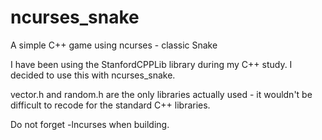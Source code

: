 ncurses_snake
=============

A simple C++ game using ncurses - classic Snake

I have been using the StanfordCPPLib library during my C++ study. I decided to use this with ncurses_snake.  

vector.h and random.h are the only libraries actually used - it wouldn't be difficult to recode for the standard C++ libraries.

Do not forget -lncurses when building.
